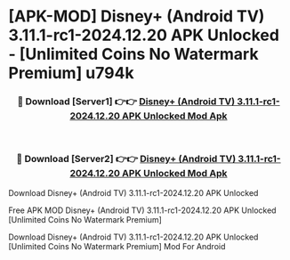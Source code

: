 # [APK-MOD] Disney+ (Android TV) 3.11.1-rc1-2024.12.20 APK Unlocked - [Unlimited Coins No Watermark Premium] u794k



<div align="center">
<h3>🔴 Download [Server1] 👉👉 <a href="https://momento.my/?title=Disney+_(Android_TV)_3.11.1-rc1-2024.12.20_APK_Unlocked">Disney+ (Android TV) 3.11.1-rc1-2024.12.20 APK Unlocked Mod Apk</a></h3><br>

<h3>🔴 Download [Server2] 👉👉 <a href="https://momento.my/?title=Disney+_(Android_TV)_3.11.1-rc1-2024.12.20_APK_Unlocked">Disney+ (Android TV) 3.11.1-rc1-2024.12.20 APK Unlocked Mod Apk</a></h3>
</div>



Download Disney+ (Android TV) 3.11.1-rc1-2024.12.20 APK Unlocked 

Free APK MOD Disney+ (Android TV) 3.11.1-rc1-2024.12.20 APK Unlocked [Unlimited Coins No Watermark Premium]

Download Disney+ (Android TV) 3.11.1-rc1-2024.12.20 APK Unlocked [Unlimited Coins No Watermark Premium] Mod For Android
